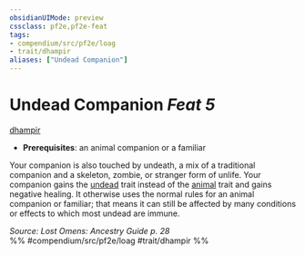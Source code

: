 ```yaml
---
obsidianUIMode: preview
cssclass: pf2e,pf2e-feat
tags:
- compendium/src/pf2e/loag
- trait/dhampir
aliases: ["Undead Companion"]
---
```

# Undead Companion  *Feat 5*  
[dhampir](../../Rules/traits/dhampir-b1.md)  

- **Prerequisites**: an animal companion or a familiar

Your companion is also touched by undeath, a mix of a traditional companion and a skeleton, zombie, or stranger form of unlife. Your companion gains the [undead](../../Rules/traits/undead.md) trait instead of the [animal](../../Rules/traits/animal.md) trait and gains negative healing. It otherwise uses the normal rules for an animal companion or familiar; that means it can still be affected by many conditions or effects to which most undead are immune.

*Source: Lost Omens: Ancestry Guide p. 28*  
%% #compendium/src/pf2e/loag #trait/dhampir %%